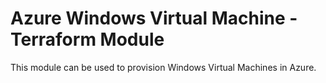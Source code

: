 # Azure Windows Virtual Machine - Terraform Module
This module can be used to provision Windows Virtual Machines in Azure.